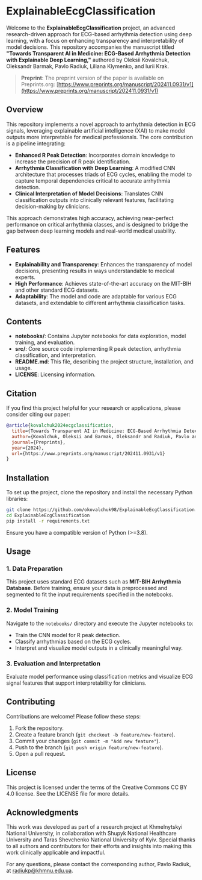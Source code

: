 # ExplainableEcgClassification

Welcome to the **ExplainableEcgClassification** project, an advanced research-driven approach for ECG-based arrhythmia detection using deep learning, with a focus on enhancing transparency and interpretability of model decisions. This repository accompanies the manuscript titled **"Towards Transparent AI in Medicine: ECG-Based Arrhythmia Detection with Explainable Deep Learning,"** authored by Oleksii Kovalchuk, Oleksandr Barmak, Pavlo Radiuk, Liliana Klymenko, and Iurii Krak.

> **Preprint**: The preprint version of the paper is available on Preprints.org: [https://www.preprints.org/manuscript/202411.0931/v1](https://www.preprints.org/manuscript/202411.0931/v1)

## Overview

This repository implements a novel approach to arrhythmia detection in ECG signals, leveraging explainable artificial intelligence (XAI) to make model outputs more interpretable for medical professionals. The core contribution is a pipeline integrating:
- **Enhanced R Peak Detection**: Incorporates domain knowledge to increase the precision of R peak identification.
- **Arrhythmia Classification with Deep Learning**: A modified CNN architecture that processes triads of ECG cycles, enabling the model to capture temporal dependencies critical to accurate arrhythmia detection.
- **Clinical Interpretation of Model Decisions**: Translates CNN classification outputs into clinically relevant features, facilitating decision-making by clinicians.

This approach demonstrates high accuracy, achieving near-perfect performance on critical arrhythmia classes, and is designed to bridge the gap between deep learning models and real-world medical usability.

## Features

- **Explainability and Transparency**: Enhances the transparency of model decisions, presenting results in ways understandable to medical experts.
- **High Performance**: Achieves state-of-the-art accuracy on the MIT-BIH and other standard ECG datasets.
- **Adaptability**: The model and code are adaptable for various ECG datasets, and extendable to different arrhythmia classification tasks.
  
## Contents

- **notebooks/**: Contains Jupyter notebooks for data exploration, model training, and evaluation.
- **src/**: Core source code implementing R peak detection, arrhythmia classification, and interpretation.
- **README.md**: This file, describing the project structure, installation, and usage.
- **LICENSE**: Licensing information.

## Citation

If you find this project helpful for your research or applications, please consider citing our paper:

```bibtex
@article{kovalchuk2024ecgclassification,
  title={Towards Transparent AI in Medicine: ECG-Based Arrhythmia Detection with Explainable Deep Learning},
  author={Kovalchuk, Oleksii and Barmak, Oleksandr and Radiuk, Pavlo and Klymenko, Liliana and Krak, Iurii},
  journal={Preprints},
  year={2024},
  url={https://www.preprints.org/manuscript/202411.0931/v1}
}
```

## Installation

To set up the project, clone the repository and install the necessary Python libraries:

```bash
git clone https://github.com/okovalchuk98/ExplainableEcgClassification.git
cd ExplainableEcgClassification
pip install -r requirements.txt
```

Ensure you have a compatible version of Python (>=3.8).

## Usage

### 1. Data Preparation
This project uses standard ECG datasets such as **MIT-BIH Arrhythmia Database**. Before training, ensure your data is preprocessed and segmented to fit the input requirements specified in the notebooks.

### 2. Model Training
Navigate to the `notebooks/` directory and execute the Jupyter notebooks to:
- Train the CNN model for R peak detection.
- Classify arrhythmias based on the ECG cycles.
- Interpret and visualize model outputs in a clinically meaningful way.

### 3. Evaluation and Interpretation
Evaluate model performance using classification metrics and visualize ECG signal features that support interpretability for clinicians.

## Contributing

Contributions are welcome! Please follow these steps:
1. Fork the repository.
2. Create a feature branch (`git checkout -b feature/new-feature`).
3. Commit your changes (`git commit -m "Add new feature"`).
4. Push to the branch (`git push origin feature/new-feature`).
5. Open a pull request.

## License

This project is licensed under the terms of the Creative Commons CC BY 4.0 license. See the LICENSE file for more details.

## Acknowledgments

This work was developed as part of a research project at Khmelnytskyi National University, in collaboration with Shupyk National Healthcare University and Taras Shevchenko National University of Kyiv. Special thanks to all authors and contributors for their efforts and insights into making this work clinically applicable and impactful.

For any questions, please contact the corresponding author, Pavlo Radiuk, at [radiukp@khmnu.edu.ua](mailto:radiukp@khmnu.edu.ua).
